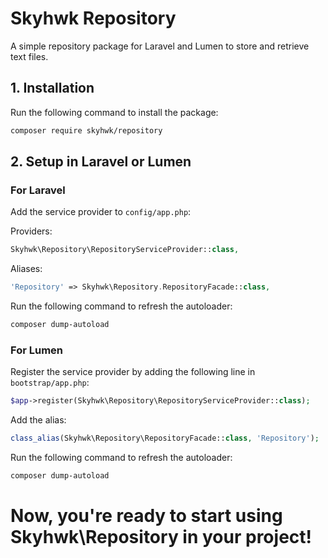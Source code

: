 # Skyhwk Repository
A simple repository package for Laravel and Lumen to store and retrieve text files.

## 1. Installation
Run the following command to install the package:

```bash
composer require skyhwk/repository
```

## 2. Setup in Laravel or Lumen

### For Laravel
Add the service provider to `config/app.php`:

Providers:
```php
Skyhwk\Repository\RepositoryServiceProvider::class,
```

Aliases:
```php
'Repository' => Skyhwk\Repository.RepositoryFacade::class,
```

Run the following command to refresh the autoloader:

```bash
composer dump-autoload
```

### For Lumen
Register the service provider by adding the following line in `bootstrap/app.php`:

```php
$app->register(Skyhwk\Repository\RepositoryServiceProvider::class);
```

Add the alias:

```php
class_alias(Skyhwk\Repository\RepositoryFacade::class, 'Repository');
```

Run the following command to refresh the autoloader:

```bash
composer dump-autoload
```

# Now, you're ready to start using Skyhwk\Repository in your project!
